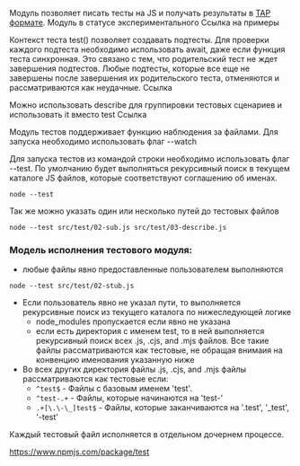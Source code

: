 Модуль позволяет писать тесты на JS и получать результаты в [TAP формате](https://testanything.org/).
Модуль в статусе экспериментального 
Ссылка на примеры

Контекст теста test() позволяет создавать подтесты.
Для проверки каждого подтеста необходимо использовать await, даже если функция теста синхронная.
Это связано с тем, что родительский тест не ждет завершения подтестов.
Любые подтесты, которые все еще не завершены после завершения их родительского теста, отменяются и рассматриваются как неудачные.
Ссылка 

Можно использовать describe для группировки тестовых сценариев и использовать it вместо test
Ссылка

Модуль тестов поддерживает функцию наблюдения за файлами.
Для запуска необходимо использовать флаг --watch

Для запуска тестов из командой строки необходимо использовать флаг --test.
По умолчанию будет выполняться рекурсивный поиск в текущем каталоге JS файлов,
которые соответствуют соглашению об именах.
```
node --test
```
Так же можно указать один или несколько путей до тестовых файлов
```
node --test src/test/02-sub.js src/test/03-describe.js
```

### Модель исполнения тестового модуля:
* любые файлы явно предоставленные пользователем выполняются
```
node --test src/test/02-stub.js
```
* Если пользователь явно не указал пути, то выполняется рекурсивные поиск из текущего каталога по нижеследующей логике
  * node_modules пропускается если явно не указана
  * если есть директория с именем test, то в ней выполняется рекурсивный поиск всех .js, .cjs, and .mjs файлов.
  Все такие файлы рассматриваются как тестовые, не обращая внимаия на конвенцию именования указанную ниже
* Во всех других директория файлы .js, .cjs, and .mjs файлы рассматриваются как тестовые если:
  * `^test$` - Файлы с базовым именем 'test'.
  * `^test-.+` - Файлы, которые начинаются на 'test-'
  * `.+[\.\-\_]test$` - Файлы, которые заканчиваются на '.test', '_test', '-test'

Каждый тестовый файл исполняется в отдельном дочернем процессе.


https://www.npmjs.com/package/test